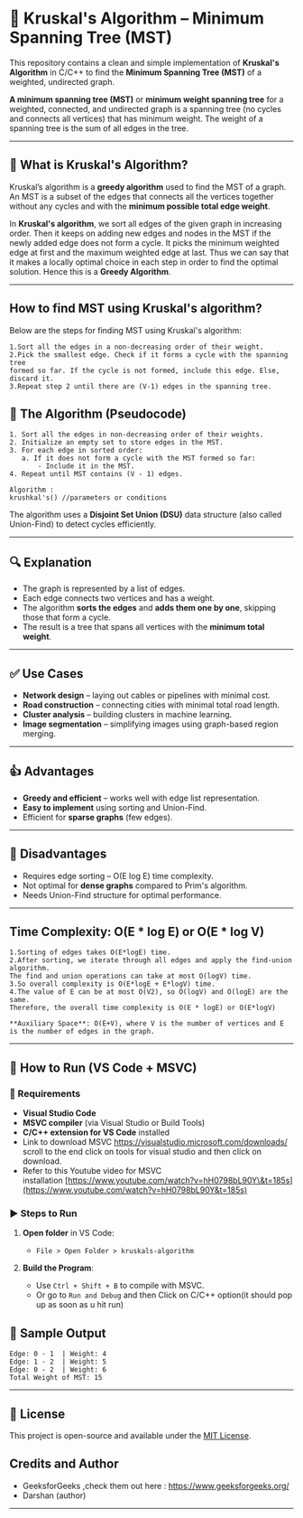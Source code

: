 # 🧮 Kruskal's Algorithm – Minimum Spanning Tree (MST)

This repository contains a clean and simple implementation of **Kruskal's Algorithm** in C/C++ to find the **Minimum Spanning Tree (MST)** of a weighted, undirected graph.

**A minimum spanning tree (MST)** or **minimum weight spanning tree** for a weighted, connected, and undirected graph is a spanning tree (no cycles and connects all vertices) that has minimum weight. The weight of a spanning tree is the sum of all edges in the tree.  

---

## 📌 What is Kruskal's Algorithm?

Kruskal’s algorithm is a **greedy algorithm** used to find the MST of a graph. An MST is a subset of the edges that connects all the vertices together without any cycles and with the **minimum possible total edge weight**.

In **Kruskal's algorithm**, we sort all edges of the given graph in increasing order. Then it keeps on adding new edges and nodes in the MST if the newly added edge does not form a cycle. It picks the minimum weighted edge at first and the maximum weighted edge at last. Thus we can say that it makes a locally optimal choice in each step in order to find the optimal solution. Hence this is a **Greedy Algorithm**.

---

## How to find MST using Kruskal's algorithm?
Below are the steps for finding MST using Kruskal's algorithm:
```
1.Sort all the edges in a non-decreasing order of their weight. 
2.Pick the smallest edge. Check if it forms a cycle with the spanning tree 
formed so far. If the cycle is not formed, include this edge. Else, discard it. 
3.Repeat step 2 until there are (V-1) edges in the spanning tree.

```
## 🧠 The Algorithm (Pseudocode)

```
1. Sort all the edges in non-decreasing order of their weights.
2. Initialize an empty set to store edges in the MST.
3. For each edge in sorted order:
   a. If it does not form a cycle with the MST formed so far:
       - Include it in the MST.
4. Repeat until MST contains (V - 1) edges.
```

```
Algorithm :
krushkal's() //parameters or conditions  
```

The algorithm uses a **Disjoint Set Union (DSU)** data structure (also called Union-Find) to detect cycles efficiently.

---

## 🔍 Explanation

* The graph is represented by a list of edges.
* Each edge connects two vertices and has a weight.
* The algorithm **sorts the edges** and **adds them one by one**, skipping those that form a cycle.
* The result is a tree that spans all vertices with the **minimum total weight**.

---

## ✅ Use Cases

* **Network design** – laying out cables or pipelines with minimal cost.
* **Road construction** – connecting cities with minimal total road length.
* **Cluster analysis** – building clusters in machine learning.
* **Image segmentation** – simplifying images using graph-based region merging.

---

## 👍 Advantages

* **Greedy and efficient** – works well with edge list representation.
* **Easy to implement** using sorting and Union-Find.
* Efficient for **sparse graphs** (few edges).

---

## 🙎 Disadvantages

* Requires edge sorting – O(E log E) time complexity.
* Not optimal for **dense graphs** compared to Prim's algorithm.
* Needs Union-Find structure for optimal performance.

---
## Time Complexity: O(E * log E) or O(E * log V)
```
1.Sorting of edges takes O(E*logE) time. 
2.After sorting, we iterate through all edges and apply the find-union algorithm. 
The find and union operations can take at most O(logV) time.
3.So overall complexity is O(E*logE + E*logV) time. 
4.The value of E can be at most O(V2), so O(logV) and O(logE) are the same. 
Therefore, the overall time complexity is O(E * logE) or O(E*logV)

**Auxiliary Space**: O(E+V), where V is the number of vertices and E is the number of edges in the graph.
``` 
---

## 🚀 How to Run (VS Code + MSVC)

### 🔧 Requirements

* **Visual Studio Code**
* **MSVC compiler** (via Visual Studio or Build Tools)
* **C/C++ extension for VS Code** installed
* Link to download MSVC https://visualstudio.microsoft.com/downloads/ scroll to the end click on tools for visual studio and then click on download.
* Refer to this Youtube video for MSVC installation [https://www.youtube.com/watch?v=hH0798bL90Y\&t=185s](https://www.youtube.com/watch?v=hH0798bL90Y&t=185s)

### ▶️ Steps to Run

1. **Open folder** in VS Code:

   * `File > Open Folder > kruskals-algorithm`

2. **Build the Program**:

   * Use `Ctrl + Shift + B` to compile with MSVC.
   * Or go to `Run and Debug` and then Click on C/C++ option(it should pop up as soon as u hit run)

## 🧪 Sample Output

```
Edge: 0 - 1  | Weight: 4
Edge: 1 - 2  | Weight: 5
Edge: 0 - 2  | Weight: 6
Total Weight of MST: 15
```

---

## 📜 License

This project is open-source and available under the [MIT License](LICENSE).

&#x20;
---
## Credits and Author  
* GeeksforGeeks ,check them out here : https://www.geeksforgeeks.org/
* Darshan (author) 
---
